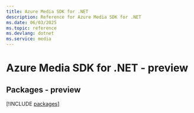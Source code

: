 ```yaml
---
title: Azure Media SDK for .NET
description: Reference for Azure Media SDK for .NET
ms.date: 06/03/2025
ms.topic: reference
ms.devlang: dotnet
ms.service: media
---
```

# Azure Media SDK for .NET - preview
## Packages - preview
[!INCLUDE [packages](media-index.md)]